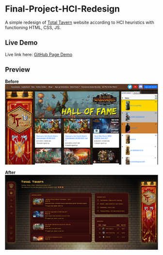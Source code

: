 # Final-Project-HCI-Redesign
A simple redesign of [Total Tavern](https://totaltavern.com/) website according to HCI heuristics with functioning HTML, CSS, JS.

## Live Demo
Live link here:
[GitHub Page Demo](https://kennethdjasmin.github.io/Final-Project-HCI-Redesign/index.html#)

## Preview
**Before**
![Screenshot of my portfolio](asset/Screenshot_01.png)

**After**
![Screenshot of my portfolio](asset/Screenshot_02.png)
